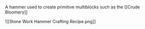 A hammer used to create primitive multiblocks such as the [[Crude Bloomery]]

![[Stone Work Hammer Crafting Recipe.png]]